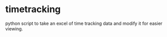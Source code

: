 # timetracking
python script to take an excel of time tracking data and modify it for easier viewing. 
